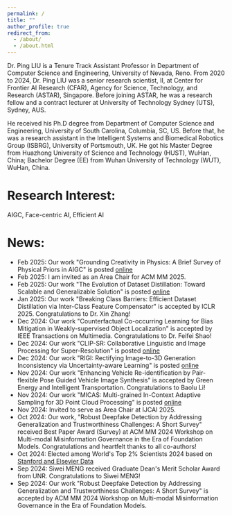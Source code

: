```yaml
---
permalink: /
title: ""
author_profile: true
redirect_from: 
  - /about/
  - /about.html
---
```


Dr. Ping LIU is a Tenure Track Assistant Professor in Department of Computer Science and Engineering, University of Nevada, Reno. From 2020 to 2024, Dr. Ping LIU was a senior research scientist, II, at Center for Frontier AI Research (CFAR), Agency for Science, Technology, and Research (ASTAR), Singapore. Before joining ASTAR, he was a research fellow and a contract lecturer at University of Technology Sydney (UTS), Sydney, AUS.  

He received his Ph.D degree from  Department of Computer Science and Engineering, University of South Carolina, Columbia, SC, US.  Before that, he was a research assistant in the Intelligent Systems and Biomedical Robotics Group (ISBRG), University of Portsmouth, UK.  He got his Master Degree from Huazhong University of Science and Technology (HUST), WuHan, China;  Bachelor Degree (EE) from Wuhan University of Technology (WUT), WuHan, China.


Research Interest:
======
AIGC, Face-centric AI, Efficient AI
 
News:
======
* Feb 2025: Our work "Grounding Creativity in Physics: A Brief Survey of Physical Priors in AIGC" is posted [online](https://arxiv.org/pdf/2502.07007)
* Feb 2025: I am invited as an Area Chair for ACM MM 2025.
* Feb 2025: Our work "The Evolution of Dataset Distillation: Toward Scalable and Generalizable Solution" is posted [online](https://arxiv.org/abs/2502.05673)
* Jan 2025: Our work "Breaking Class Barriers: Efficient Dataset Distillation via Inter-Class Feature Compensator" is accepted by ICLR 2025. Congratulations to Dr. Xin Zhang!
* Dec 2024: Our work "Counterfactual Co-occurring Learning for Bias Mitigation in Weakly-supervised Object Localization" is accepted by IEEE Transactions on Multimedia. Congratulations to Dr. Feifei Shao!
* Dec 2024: Our work "CLIP-SR: Collaborative Linguistic and Image Processing for Super-Resolution" is posted [online](https://arxiv.org/abs/2412.11609)
* Dec 2024: Our work "RIGI: Rectifying Image-to-3D Generation Inconsistency via Uncertainty-aware Learning" is posted [online](https://arxiv.org/abs/2411.18866)
* Nov 2024: Our work "Enhancing Vehicle Re-identification by Pair-flexible Pose Guided Vehicle Image Synthesis" is accepted by Green Energy and Intelligent Transportation. Congratulations to Baolu Li!
* Nov 2024: Our work "MICAS: Multi-grained In-Context Adaptive Sampling for 3D Point Cloud Processing" is posted [online](https://arxiv.org/abs/2411.16773)
* Nov 2024: Invited to serve as Area Chair at IJCAI 2025.
* Oct 2024: Our work, "Robust Deepfake Detection by Addressing Generalization and Trustworthiness Challenges: A Short Survey" received Best Paper Award (Survey) at ACM MM 2024 Workshop on Multi-modal Misinformation Governance in the Era of Foundation Models. Congratulations and heartfelt thanks to all co-authors!
* Oct 2024: Elected among World's Top 2% Scientists 2024 based on [Stanford and Elsevier Data](https://topresearcherslist.com/Home/Search?AuthFull=liu%2C+ping)
* Sep 2024: Siwei MENG received Graduate Dean's Merit Scholar Award from UNR. Congratulations to Siwei MENG!
* Sep 2024: Our work "Robust Deepfake Detection by Addressing Generalization and Trustworthiness Challenges: A Short Survey" is accepted by ACM MM 2024 Workshop on Multi-modal Misinformation Governance in the Era of Foundation Models.

<div id="clustrmaps-widget">
<script type="text/javascript" id="clustrmaps" src="//clustrmaps.com/map_v2.js?d=oXRv4M63JdtwBIkQ5oKu8c-q64iduHv6EuXiZlADu50&cl=ffffff&w=a"></script>
</div>
